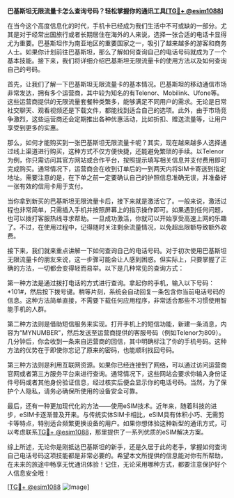 **巴基斯坦无限流量卡怎么查询号码？轻松掌握你的通讯工具[[TG💪+ @esim1088](https://t.me/s/esim1088)]**

在当今这个高度信息化的时代，手机卡已经成为我们生活中不可或缺的一部分。尤其是对于经常出国旅行或者长期居住在海外的人来说，选择一张合适的电话卡显得尤为重要。巴基斯坦作为南亚地区的重要国家之一，吸引了越来越多的游客和商务人士。如果你计划前往巴基斯坦，那么了解如何查询自己的电话号码就成为了一个基本技能。接下来，我们将详细介绍巴基斯坦无限流量卡的使用方法以及如何查询自己的号码。

首先，让我们了解一下巴基斯坦无限流量卡的基本情况。巴基斯坦的移动通信市场非常发达，拥有多个运营商，其中较为知名的有Telenor、Mobilink、Ufone等。这些运营商提供的无限流量套餐种类繁多，能够满足不同用户的需求。无论是日常社交聊天、观看视频还是下载文件，都能找到适合自己的选项。此外，由于市场竞争激烈，这些运营商还会定期推出各种优惠活动，比如折扣、赠送流量等，让用户享受到更多的实惠。

那么，如何才能购买到一张巴基斯坦无限流量卡呢？其实，现在越来越多人选择通过线上渠道进行购买，这种方式不仅方便快捷，还能避免繁琐的手续。以Telenor为例，你只需访问其官方网站或合作平台，按照提示填写相关信息并支付费用即可完成购买。通常情况下，运营商会在收到订单后的一到两天内将SIM卡寄送到指定地址。需要注意的是，在下单之前一定要确认自己的护照信息准确无误，并准备好一张有效的信用卡用于支付。

当你拿到新买的巴基斯坦无限流量卡后，接下来就是激活它了。一般来说，激活过程也非常简单，只需插入手机并按照屏幕上的指示操作即可。如果遇到任何问题，也可以拨打客服热线寻求帮助。一旦成功激活，你就可以开始享受高速上网的乐趣了。不过，在使用过程中，记得随时关注剩余流量情况，以免超出限额导致额外收费。

接下来，我们就来重点讲解一下如何查询自己的电话号码。对于初次使用巴基斯坦无限流量卡的朋友来说，这一步骤可能会让人感到困惑。但实际上，只要掌握了正确的方法，一切都会变得轻而易举。以下是几种常见的查询方式：

第一种方法是通过拨打电话的方式进行查询。拿起你的手机，输入以下号码：*101#，然后按下拨号键。稍等片刻，系统会自动回复一条包含你当前电话号码的信息。这种方法简单直接，不需要下载任何应用程序，非常适合那些不习惯使用智能手机的人群。

第二种方法则是借助短信服务来实现。打开手机上的短信功能，新建一条消息，内容为“MYNUMBER”，然后发送至运营商提供的客服号码（例如Telenor为809）。几分钟后，你会收到一条来自运营商的回信，其中明确标注了你的手机号码。这种方法的优势在于即使你忘记了原来的密码，也能顺利找回号码。

第三种方法则是利用互联网资源。如果你已经连接到了网络，可以通过访问运营商官网或者第三方服务平台来进行查询。通常情况下，这些网站会要求你输入身份证件号码或者其他身份验证信息，经过核实后便会显示你的电话号码。当然，为了保护个人隐私，请务必确保所使用的设备安全可靠。

最后，还有一种更加现代化的方法——使用eSIM技术。近年来，随着科技的进步，eSIM卡逐渐普及开来。与传统实体SIM卡相比，eSIM具有体积小巧、无需剪卡等特点，特别适合频繁更换设备的用户。如果你想体验这种新型的通讯方式，可以考虑联系[TG💪+ @esim1088](https://t.me/s/esim1088)，那里提供了一系列优质的eSIM解决方案。

综上所述，无论你是刚抵达巴基斯坦的新手，还是久居于此的老手，掌握如何查询自己电话号码这项技能都是非常必要的。希望本文所提供的信息能对你有所帮助，在未来的旅途中畅享无忧通讯体验！记住，无论采用哪种方式，都要注意保护好个人信息安全哦！

[[TG💪+ @esim1088](https://t.me/s/esim1088) ![Image](https://i.postimg.cc/4NQfJmqS/Snipaste-2025-05-13-00-14-12.png)]